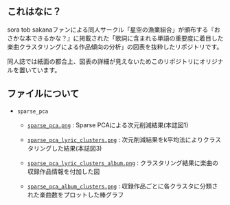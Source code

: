 ## これはなに？

sora tob sakanaファンによる同人サークル「星空の漁業組合」が頒布する『おさかな本できるかな？』に掲載された「歌詞に含まれる単語の重要度に着目した楽曲クラスタリングによる作品傾向の分析」の図表を抜粋したリポジトリです。

同人誌では紙面の都合上、図表の詳細が見えないためこのリポジトリにオリジナルを置いています。

## ファイルについて

- `sparse_pca`

  - [`sparse_pca.png`](https://github.com/NaoY-2501/osakanabook_lyrics_clustering/blob/master/sparse_pca/sparse_pca.png) : Sparse PCAによる次元削減結果(本誌図1)
  
  - [`sparse_pca_lyric_clusters.png`](https://github.com/NaoY-2501/osakanabook_lyrics_clustering/blob/master/sparse_pca/sparse_pca_lyric_clusters.png) : 次元削減結果をk平均法によりクラスタリングした結果(本誌図3)
  
  - [`sparse_pca_lyric_clusters_album.png`](https://github.com/NaoY-2501/osakanabook_lyrics_clustering/blob/master/sparse_pca/sparse_pca_lyric_clusters_album.png) : クラスタリング結果に楽曲の収録作品情報を付加した図
  
  - [`sparse_pca_album_clusters.png`](https://github.com/NaoY-2501/osakanabook_lyrics_clustering/blob/master/sparse_pca/sparse_pca_album_clusters.png) : 収録作品ごとに各クラスタに分類された楽曲数をプロットした棒グラフ
  
